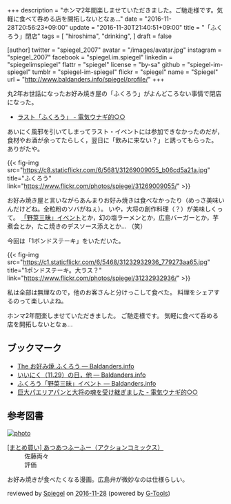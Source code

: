 +++
description = "ホンマ2年間楽しませていただきました。ご馳走様です。気軽に食べて呑める店を開拓しないとなぁ..."
date = "2016-11-28T20:56:23+09:00"
update = "2016-11-30T21:40:51+09:00"
title = "「ふくろう」閉店"
tags = [
  "hiroshima",
  "drinking",
]
draft = false

[author]
  twitter = "spiegel_2007"
  avatar = "/images/avatar.jpg"
  instagram = "spiegel_2007"
  facebook = "spiegel.im.spiegel"
  linkedin = "spiegelimspiegel"
  flattr = "spiegel"
  license = "by-sa"
  github = "spiegel-im-spiegel"
  tumblr = "spiegel-im-spiegel"
  flickr = "spiegel"
  name = "Spiegel"
  url = "http://www.baldanders.info/spiegel/profile/"
+++

丸2年お世話になったお好み焼き屋の「ふくろう」がよんどころない事情で閉店になった。

- [ラスト「ふくろう」 - 電気ウナギ的○○](http://blog.netandfield.com/shar/2016/11/post-2712.html)

あいにく風邪を引いてしまってラスト・イベントには参加できなかったのだが，食材やお酒が余ってたらしく，翌日に「飲みに来ない？」と誘ってもらった。
ありがたや。

{{< fig-img src="https://c8.staticflickr.com/6/5681/31269009055_b06cd5a21a.jpg" title="ふくろう" link="https://www.flickr.com/photos/spiegel/31269009055/" >}}

お好み焼き屋と言いながらあんまりお好み焼きは食べなかったり（めっさ美味いんだけどね。全粒粉のソバがねぇ）。
いや，大将の創作料理（？）が美味しくって。
[「野菜三昧」イベント](http://www.baldanders.info/spiegel/log2/000836.shtml "ふくろう「野菜三昧」イベント — Baldanders.info")とか，幻の塩ラーメンとか，広島バーガーとか，芋煮会とか，たこ焼きのデスソース添えとか... （笑）

今回は「1ポンドステーキ」をいただいた。

{{< fig-img src="https://c1.staticflickr.com/6/5468/31232932936_779273aa65.jpg" title="1ポンドステーキ。大ラス？" link="https://www.flickr.com/photos/spiegel/31232932936/" >}}

私は全部は無理なので，他のお客さんと分けっこして食べた。
料理をシェアするのって楽しいよね。

ホンマ2年間楽しませていただきました。
ご馳走様です。
気軽に食べて呑める店を開拓しないとなぁ...

## ブックマーク

- [The お好み焼 ふくろう — Baldanders.info](http://www.baldanders.info/spiegel/log2/000760.shtml)
- [いいにく（11.29）の日，他 — Baldanders.info](http://www.baldanders.info/spiegel/log2/000775.shtml)
- [ふくろう「野菜三昧」イベント — Baldanders.info](http://www.baldanders.info/spiegel/log2/000836.shtml)
- [巨大パエリアパンと大将の魂を受け継ぎました - 電気ウナギ的○○](http://blog.netandfield.com/shar/2016/11/post-2715.html)

## 参考図書

<div class="hreview" ><a class="item url" href="http://www.amazon.co.jp/exec/obidos/ASIN/B016B68NGO/baldandersinf-22/"><img src="http://ecx.images-amazon.com/images/I/D1P4hjDg0uS._SL160_.png" alt="photo" class="photo"  /></a><dl ><dt class="fn"><a class="item url" href="http://www.amazon.co.jp/exec/obidos/ASIN/B016B68NGO/baldandersinf-22/">[まとめ買い] あつあつふーふー（アクションコミックス）</a></dt><dd>佐藤両々 </dd><dd> </dd><dd>評価<abbr class="rating" title="5"><img src="http://g-images.amazon.com/images/G/01/detail/stars-5-0.gif" alt="" /></abbr> </dd></dl><p class="similar"></p>
<p class="description">お好み焼きが食べたくなる漫画。広島弁が微妙なのは仕様らしい。</p>
<p class="gtools" >reviewed by <a href='#maker' class='reviewer'>Spiegel</a> on <abbr class="dtreviewed" title="2016-11-28">2016-11-28</abbr> (powered by <a href="http://www.goodpic.com/mt/aws/index.html" >G-Tools</a>)</p>
</div>
